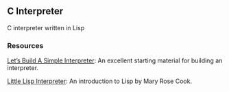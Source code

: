 ## C Interpreter

C interpreter written in Lisp



### Resources

[Let’s Build A Simple Interpreter](https://ruslanspivak.com/lsbasi-part1/): An excellent starting material for building an interpreter.

[Little Lisp Interpreter](https://maryrosecook.com/blog/post/little-lisp-interpreter): An introduction to Lisp by Mary Rose Cook.
